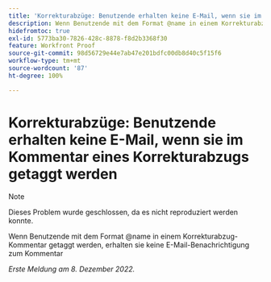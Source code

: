 ```yaml
---
title: 'Korrekturabzüge: Benutzende erhalten keine E-Mail, wenn sie im Kommentar eines Korrekturabzugs getaggt werden'
description: Wenn Benutzende mit dem Format @name in einem Korrekturabzug-Kommentar getaggt werden, erhalten sie keine E-Mail-Benachrichtigung zum Kommentar
hidefromtoc: true
exl-id: 5773ba30-7826-428c-8878-f8d2b3368f30
feature: Workfront Proof
source-git-commit: 98d56729e44e7ab47e201bdfc00db8d40c5f15f6
workflow-type: tm+mt
source-wordcount: '87'
ht-degree: 100%

---
```


# Korrekturabzüge: Benutzende erhalten keine E-Mail, wenn sie im Kommentar eines Korrekturabzugs getaggt werden

>[!NOTE]
>
>Dieses Problem wurde geschlossen, da es nicht reproduziert werden konnte.

Wenn Benutzende mit dem Format @name in einem Korrekturabzug-Kommentar getaggt werden, erhalten sie keine E-Mail-Benachrichtigung zum Kommentar

_Erste Meldung am 8. Dezember 2022._
